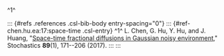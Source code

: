 ^1^

::: {#refs .references .csl-bib-body entry-spacing="0"}
::: {#ref-chen.hu.ea:17:space-time .csl-entry}
^1^ L. Chen, G. Hu, Y. Hu, and J. Huang, "[Space-time fractional
diffusions in Gaussian noisy
environment](https://doi.org/10.1080/17442508.2016.1146282),"
Stochastics **89**(1), 171--206 (2017).
:::
:::
